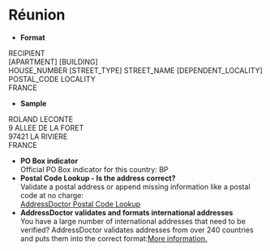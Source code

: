 Réunion
=======

- **Format**

RECIPIENT  
[APARTMENT] [BUILDING]  
HOUSE_NUMBER [STREET_TYPE] STREET_NAME [DEPENDENT_LOCALITY]  
POSTAL_CODE LOCALITY  
FRANCE
- **Sample**

ROLAND LECONTE  
9 ALLEE DE LA FORET  
97421 LA RIVIERE  
FRANCE
- **PO Box indicator**  
Official PO Box indicator for this country: BP
- **Postal Code Lookup - Is the address correct?**  
Validate a postal address or append missing information like a postal code at no charge:  
[AddressDoctor Postal Code Lookup](http://lookup.addressdoctor.com/lookup/default.aspx?lang=en&country=REU)
- **AddressDoctor validates and formats international addresses**  
You have a large number of international addresses that need to be verified? AddressDoctor validates addresses from over 240 countries and puts them into the correct format:[More information.](index.php?id=31&L=1)